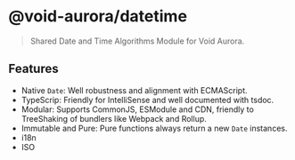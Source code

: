 # @void-aurora/datetime

> Shared Date and Time Algorithms Module for Void Aurora.

## Features

- Native `Date`: Well robustness and alignment with ECMAScript.
- TypeScrip: Friendly for IntelliSense and well documented with tsdoc.
- Modular: Supports CommonJS, ESModule and CDN, friendly to TreeShaking of bundlers like Webpack and Rollup.
- Immutable and Pure: Pure functions always return a new `Date` instances.
- i18n
- ISO
